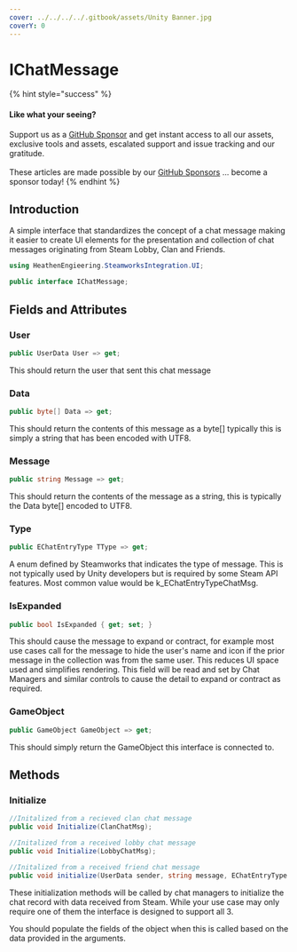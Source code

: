 ```yaml
---
cover: ../../../../.gitbook/assets/Unity Banner.jpg
coverY: 0
---
```


# IChatMessage

{% hint style="success" %}
#### Like what your seeing?

Support us as a [GitHub Sponsor](../../../../where-to-buy/become-a-sponsor.md) and get instant access to all our assets, exclusive tools and assets, escalated support and issue tracking and our gratitude.\
\
These articles are made possible by our [GitHub Sponsors](../../../../where-to-buy/become-a-sponsor.md) ... become a sponsor today!
{% endhint %}

## &#x20;Introduction

A simple interface that standardizes the concept of a chat message making it easier to create UI elements for the presentation and collection of chat messages originating from Steam Lobby, Clan and Friends.

```csharp
using HeathenEngieering.SteamworksIntegration.UI;
```

```csharp
public interface IChatMessage;
```

## Fields and Attributes

### User

```csharp
public UserData User => get;
```

This should return the user that sent this chat message

### Data

```csharp
public byte[] Data => get;
```

This should return the contents of this message as a byte\[] typically this is simply a string that has been encoded with UTF8.

### Message

```csharp
public string Message => get;
```

This should return the contents of the message as a string, this is typically the Data byte\[] encoded to UTF8.

### Type

```csharp
public EChatEntryType TType => get;
```

A enum defined by Steamworks that indicates the type of message. This is not typically used by Unity developers but is required by some Steam API features. Most common value would be k\_EChatEntryTypeChatMsg.

### IsExpanded

```csharp
public bool IsExpanded { get; set; }
```

This should cause the message to expand or contract, for example most use cases call for the message to hide the user's name and icon if the prior message in the collection was from the same user. This reduces UI space used and simplifies rendering. This field will be read and set by Chat Managers and similar controls to cause the detail to expand or contract as required.

### GameObject

```csharp
public GameObject GameObject => get;
```

This should simply return the GameObject this interface is connected to.

## Methods

### Initialize

```csharp
//Initalized from a recieved clan chat message
public void Initialize(ClanChatMsg);

//Initalized from a received lobby chat message
public void Initialize(LobbyChatMsg);

//Initalized from a received friend chat message
public void initialize(UserData sender, string message, EChatEntryType type);
```

These initialization methods will be called by chat managers to initialize the chat record with data received from Steam. While your use case may only require one of them the interface is designed to support all 3.

You should populate the fields of the object when this is called based on the data provided in the arguments.
